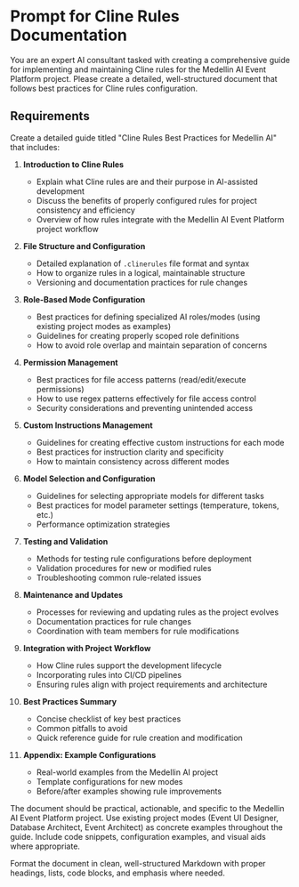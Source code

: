 # Prompt for Cline Rules Documentation

You are an expert AI consultant tasked with creating a comprehensive guide for implementing and maintaining Cline rules for the Medellin AI Event Platform project. Please create a detailed, well-structured document that follows best practices for Cline rules configuration.

## Requirements

Create a detailed guide titled "Cline Rules Best Practices for Medellin AI" that includes:

1. **Introduction to Cline Rules**
   - Explain what Cline rules are and their purpose in AI-assisted development
   - Discuss the benefits of properly configured rules for project consistency and efficiency
   - Overview of how rules integrate with the Medellin AI Event Platform project workflow

2. **File Structure and Configuration**
   - Detailed explanation of `.clinerules` file format and syntax
   - How to organize rules in a logical, maintainable structure
   - Versioning and documentation practices for rule changes

3. **Role-Based Mode Configuration**
   - Best practices for defining specialized AI roles/modes (using existing project modes as examples)
   - Guidelines for creating properly scoped role definitions
   - How to avoid role overlap and maintain separation of concerns

4. **Permission Management**
   - Best practices for file access patterns (read/edit/execute permissions)
   - How to use regex patterns effectively for file access control
   - Security considerations and preventing unintended access

5. **Custom Instructions Management**
   - Guidelines for creating effective custom instructions for each mode
   - Best practices for instruction clarity and specificity
   - How to maintain consistency across different modes

6. **Model Selection and Configuration**
   - Guidelines for selecting appropriate models for different tasks
   - Best practices for model parameter settings (temperature, tokens, etc.)
   - Performance optimization strategies

7. **Testing and Validation**
   - Methods for testing rule configurations before deployment
   - Validation procedures for new or modified rules
   - Troubleshooting common rule-related issues

8. **Maintenance and Updates**
   - Processes for reviewing and updating rules as the project evolves
   - Documentation practices for rule changes
   - Coordination with team members for rule modifications

9. **Integration with Project Workflow**
   - How Cline rules support the development lifecycle
   - Incorporating rules into CI/CD pipelines
   - Ensuring rules align with project requirements and architecture

10. **Best Practices Summary**
    - Concise checklist of key best practices
    - Common pitfalls to avoid
    - Quick reference guide for rule creation and modification

11. **Appendix: Example Configurations**
    - Real-world examples from the Medellin AI project
    - Template configurations for new modes
    - Before/after examples showing rule improvements

The document should be practical, actionable, and specific to the Medellin AI Event Platform project. Use existing project modes (Event UI Designer, Database Architect, Event Architect) as concrete examples throughout the guide. Include code snippets, configuration examples, and visual aids where appropriate.

Format the document in clean, well-structured Markdown with proper headings, lists, code blocks, and emphasis where needed.